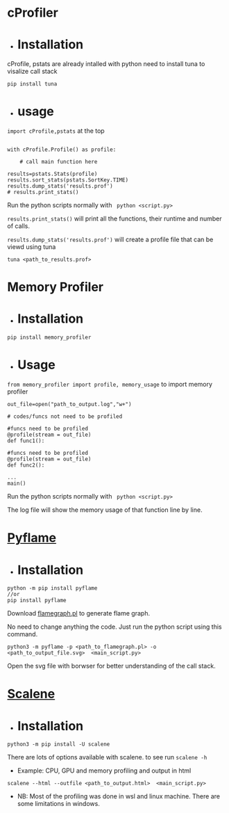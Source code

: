 
# cProfiler
* # Installation
cProfile, pstats are already intalled with python need to install tuna to visalize call stack
``` console 
pip install tuna
``` 

* # usage
` import cProfile,pstats ` at the top
``` console

with cProfile.Profile() as profile: 

    # call main function here 

results=pstats.Stats(profile)
results.sort_stats(pstats.SortKey.TIME)
results.dump_stats('results.prof')
# results.print_stats()
```
Run the python scripts normally with ` python <script.py>`

` results.print_stats() ` will print all the functions, their runtime and number of calls.

` results.dump_stats('results.prof') ` will create a profile file that can be viewd using tuna
``` console
tuna <path_to_results.prof>
```

# Memory Profiler

* # Installation
```console
pip install memory_profiler
```
* # Usage
` from memory_profiler import profile, memory_usage ` to import memory profiler
``` console
out_file=open("path_to_output.log","w+")

# codes/funcs not need to be profiled

#funcs need to be profiled
@profile(stream = out_file)
def func1():

#funcs need to be profiled
@profile(stream = out_file)
def func2():

...
main()
```
Run the python scripts normally with ` python <script.py>`

The log file will show the memory usage of that function line by line.

# [Pyflame](https://pypi.org/project/pyflame/)
* # Installation
``` console
python -m pip install pyflame 
//or 
pip install pyflame
```
Download [flamegraph.pl](https://github.com/brendangregg/FlameGraph/blob/master/flamegraph.pl) to generate flame graph.

No need to change anything the code. Just run the python script using this command.
``` console
python3 -m pyflame -p <path_to_flamegraph.pl> -o <path_to_output_file.svg>  <main_script.py>
```
Open the svg file with borwser for better understanding of the call stack.

# [Scalene](https://pypi.org/project/scalene/0.7.13/)
* # Installation
``` console
python3 -m pip install -U scalene
```
There are lots of options available with scalene.
to see run ` scalene -h `

- Example: CPU, GPU and memory profiling and output in html
``` console
scalene --html --outfile <path_to_output.html>  <main_script.py>
```

* NB: Most of the profiling was done in wsl and linux machine. There are some limitations in windows.